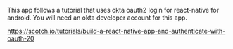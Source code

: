 
This app follows a tutorial that uses okta oauth2 login for react-native for android.  You will need an okta developer account for this app.   

https://scotch.io/tutorials/build-a-react-native-app-and-authenticate-with-oauth-20